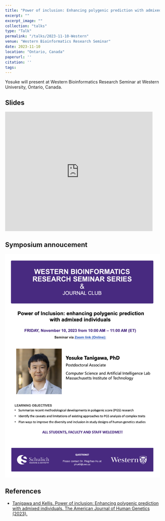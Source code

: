 ```yaml
---
title: "Power of inclusion: Enhancing polygenic prediction with admixed individuals"
excerpt: ""
excerpt_image: ""
collection: "talks"
type: "Talk"
permalink: "/talks/2023-11-10-Western"
venue: "Western Bioinformatics Research Seminar"
date: 2023-11-10
location: "Ontario, Canada"
paperurl: ''
citation: ''
tags:
---
```


Yosuke will present at Western Bioinformatics Research Seminar at Western University, Ontario, Canada.

## Slides

<iframe src="https://docs.google.com/presentation/d/e/1g8P0xSPgWA5TunjWSj2soAOmHUtr3r7a1yaiH6aB08M/embed?start=false&loop=false&delayms=3000" frameborder="0" width="480" height="389" allowfullscreen="true" mozallowfullscreen="true" webkitallowfullscreen="true"></iframe>

## Symposium annoucement

![symposium announcement](/files/2023/2023-11-10-Western.png)

## References

- [Tanigawa and Kellis. Power of inclusion: Enhancing polygenic prediction with admixed individuals. The American Journal of Human Genetics (2023).](/publication/2023-10-26-ipgs)

